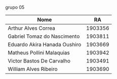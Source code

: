 grupo 05

Nome | RA
-----|-----
Arthur Alves Correa | 1903356
Gabriel Tomaz do Nascimento | 1903811 
Eduardo Akira Hanada Oushiro | 1903669
Matheus Pollini Malaquias | 1903942
Victor Bastos De Carvalho | 1903491
William Alves Ribeiro | 1903690
